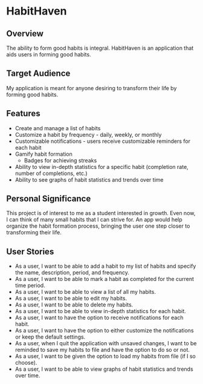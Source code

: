 # HabitHaven 

## Overview

The ability to form good habits is integral. HabitHaven is an application that 
aids users in forming good habits.  

## Target Audience

My application is meant for anyone desiring to transform their life by forming good
habits.

## Features
- Create and manage a list of habits
- Customize a habit by frequency - daily, weekly, or monthly
- Customizable notifications - users receive customizable reminders for each habit
- Gamify habit formation
  - Badges for achieving streaks
- Ability to view in-depth statistics for a specific habit (completion rate, number of 
completions, etc.)
- Ability to see graphs of habit statistics and trends over time
## Personal Significance
 This project is of interest to me as a student interested in growth. Even now, I can 
 think of many small habits that I can strive for. An app would help organize the 
 habit formation process, bringing the user one step closer to transforming their
 life.
 ## User Stories 
- As a user, I want to be able to add a habit to my list of habits and specify the
name, description, period, and frequency. 
- As a user, I want to be able to mark a habit as completed for the current time period.
- As a user, I want to be able to view a list of all my habits.
- As a user, I want to be able to edit my habits.
- As a user, I want to be able to delete my habits.
- As a user, I want to be able to view in-depth statistics for each habit.
- As a user, I want to have the option to receive notifications for each habit.
- As a user, I want to have the option to either customize the notifications or keep the default settings.
- As a user, when I quit the application with unsaved changes, I want to be reminded to save my habits to file and have the option to do so or not.
- As a user, I want to be given the option to load my habits from file (if I so choose).
- As a user, I want to be able to view graphs of habit statistics and trends over time.